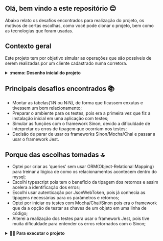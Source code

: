 ## Olá, bem vindo a este repositório :blush:

Abaixo relato os desafios encontrados para realização do projeto, os motivos de certas escolhas, como você pode clonar o projeto, bem como as tecnologias que foram usadas.


## Contexto geral

Este projeto tem por objetivo simular as operações que são possíveis de serem realizadas por um cliente cadastrado numa corretora.

<details>
  <summary><strong> :memo: Desenho inicial do projeto</strong></summary><br />
  <div style="display: inline_block">
    <img alt="planningProject" height="350" width="600" src="./images/planning.png"/>
  </div>
</details>

## Principais desafios encontrados :books:
 - Montar as tabelas(1:N ou N:N), de forma que ficassem enxutas e tivessem um bom relacionamento;
 - Preparar o ambiente para os testes, pois era a primeira vez que fiz a instalação inicial em uma aplicação com testes;
 - Simular as funções com o framework Sinon, devido a dificuldade de interpretar os erros de tipagem que ocorriam nos testes;
 - Decisão de parar de usar os frameworks Sinon/Mocha/Chai e passar a usar o framework Jest.

## Porque das escolhas tomadas :top:
 - Optei por criar as 'queries' sem usar ORM(Object-Relational Mapping) para treinar a lógica de como os relacionamentos acontecem dentro do mysql;
 - Escolhi typescript pois tem o benefício da tipagem dos retornos e assim acelera a identificação dos erros;
 - Escolhi usar autenticação por JsonWebToken, pois já conhecia as tipagens necessárias para os parâmetros e retornos;
 - Optei por iniciar os testes com Mocha/Chai/Sinon pois era o framework que da a opção de testar as chaves de um objeto em uma linha de código;
 - Alterei a realização dos testes para usar o framework Jest, pois tive muita dificuldade para entender os erros retornados com o Sinon;

<details>
  <summary><strong>👨‍💻 Para executar o projeto</strong></summary><br />

  > ✨ **Dica:** Para um melhor aproveitamento é recomendável ter as ferramentas abaixo instaladas na sua máquina <br />
  > - Editor para trabalhar com o código como [VSCode](https://co## Olá, bem vindo a este repositório :blush:

Abaixo relato os desafios encontrados para realização do projeto, os motivos de certas escolhas, como você pode clonar o projeto, bem como as tecnologias que foram usadas.


## Contexto geral

Este projeto tem por objetivo simular as operações que são possíveis de serem realizadas por um cliente cadastrado numa corretora.

<details>
  <summary><strong> :memo: Desenho inicial do projeto</strong></summary><br />
  <div style="display: inline_block">
    <img alt="planningProject" height="350" width="600" src="./images/planning.png"/>
  </div>
</details>

## Principais desafios encontrados :books:
 - Montar as tabelas(1:N ou N:N), de forma que ficassem enxutas e tivessem um bom relacionamento;
 - Preparar o ambiente para os testes, pois era a primeira vez que fiz a instalação inicial em uma aplicação com testes;
 - Simular as funções com o framework Sinon, devido a dificuldade de interpretar os erros de tipagem que ocorriam nos testes;
 - Decisão de parar de usar os frameworks Sinon/Mocha/Chai e passar a usar o framework Jest.

## Porque das escolhas tomadas :top:
 - Optei por criar as 'queries' sem usar ORM(Object-Relational Mapping) para treinar a lógica de como os relacionamentos acontecem dentro do mysql;
 - Escolhi typescript pois tem o benefício da tipagem dos retornos e assim acelera a identificação dos erros;
 - Escolhi usar autenticação por JsonWebToken, pois já conhecia as tipagens necessárias para os parâmetros e retornos;
 - Optei por iniciar os testes com Mocha/Chai/Sinon pois era o framework que da a opção de testar as chaves de um objeto em uma linha de código;
 - Alterei a realização dos testes para usar o framework Jest, pois tive muita dificuldade para entender os erros retornados com o Sinon;

<details>
  <summary><strong>👨‍💻 Para executar o projeto</strong></summary><br />

  > ✨ **Dica:** Para um melhor aproveitamento é recomendável ter as ferramentas abaixo instaladas na sua máquina <br />
  > - Editor para trabalhar com o código como [VSCode](https://code.visualstudio.com/)<br />
  > - [Docker]((https://www.docker.com/)) para executar o projeto por container <br />
  > - Ferramenta visual para interagir com o banco de dados, como o [Workbench](https://dev.mysql.com/downloads/workbench/) <br />
  > - Ferramenta de API REST, como [Insomnia](https://insomnia.rest/download)

  1. Clone o repositório, com o comando abaixo, no terminal:

  - `git clone git@github.com:KerliS9/stock-market-api.git`

  2. Entre na pasta do repositório que você acabou de clonar:

  - `cd stock-market-api`

  3. Instale as dependências

  - `npm install`

  4. Configure as variáveis de ambiente no arquivo .env, conforme o exemplo informado no arquivo example.env

  5. Se tiver o docker instalado e configurado na máquina: digite no terminal o comando abaixo <br />
  Caso contrário, vá para o passo 'Rodando sem o docker' e depois retorne ao passo 5 <br />
  ⚠ Atenção ⚠ Se atente para as portas que você está configurando no .env e/ou a porta padrão usada pelo mysql(3306) <br />

  - `docker-compose up -d`

  6. Copie o arquivo script 'StockMarketDB.sql' da pasta stock-market-api e cole na sua ferramenta visual de preferência, exemplo Mysql Workbench

  7. Execute o script no Workbench

  8. Volte ao seu terminal e digite

  - `npm run dev`

  9. Acesse a sua ferramenta de API REST preferida, exemplo insomnia e simule o uso das rotas conforme o arquivo .src/routes/ <br />
   ⚠ Atenção ⚠  Todas as rotas que solicitem informação específica de um cliente possuem validação por token.

  10. Para rodar os testes unitários

  - `npm run test`

  11. Para verificar a cobertura dos testes

  - `npm run test:cov`

  <details>
    <summary>Rodando sem uso do Docker</summary><br />

    - Passos 1 á 3, segue da mesma forma

    Em substituição ao passo 5, será obrigatória a instalação dos pacotes Node v16 e MySql

  </details>
</details>

<details>
  <summary><strong>🏦 Tabelas do banco</strong></summary><br />
  <div style="display: inline_block">
    <img alt="relationsBetweenTables" height="350" width="600" src="./images/tables.png"/>
  </div>

  O banco tem 7 tabelas - direcionadas a 3 entidades.
  <details>
    <summary><strong>Entidade Cliente</strong></summary><br />

    ```sql
    CREATE TABLE StockMarketDB.Customer (
      id int AUTO_INCREMENT NOT NULL,
      full_name varchar(100) NOT NULL,
      password varchar(12) NOT NULL,
      investor_profile varchar(50) NOT NULL,
      account_balance decimal(19, 2) NOT NULL,
      PRIMARY KEY (id) 
    )ENGINE=InnoDB;

    CREATE TABLE StockMarketDB.Account_Statement (
      id int AUTO_INCREMENT NOT NULL,
      customer_id int NOT NULL,
      account_input decimal(19, 2),
      account_output decimal(19, 2),
      date DATETIME DEFAULT CURRENT_TIMESTAMP,
      PRIMARY KEY (id),
      FOREIGN KEY (customer_id) REFERENCES StockMarketDB.Customer (id) ON DELETE CASCADE
    )ENGINE=InnoDB;

    CREATE TABLE StockMarketDB.Customer_Custody (
      customer_id int NOT NULL,
      asset_id int NOT NULL,
      amount_asset int NOT NULL,
      sector varchar(100) NOT NULL
    )ENGINE=InnoDB;
    ```
  </details>

  <details>
    <summary><strong>Entidade Ativos</strong></summary><br />

    ```sql
    CREATE TABLE StockMarketDB.Market_Assets (
      id int AUTO_INCREMENT NOT NULL,
      asset varchar(6) NOT NULL,
      price decimal(19, 2) NOT NULL,
      PRIMARY KEY (id)
    )ENGINE=InnoDB;

    CREATE TABLE StockMarketDB.Brokerage_Firms (
      id int AUTO_INCREMENT NOT NULL,
      broker varchar(100) NOT NULL,
      asset_id int NOT NULL,
      amount_asset int NOT NULL,
      PRIMARY KEY (id),
      FOREIGN KEY (asset_id) REFERENCES StockMarketDB.Market_Assets (id) ON DELETE CASCADE
    )ENGINE=InnoDB;

    CREATE TABLE StockMarketDB.Companies (
      id int AUTO_INCREMENT NOT NULL,
      asset_id int NOT NULL,
      company varchar(250) NOT NULL,
      sector varchar(100) NOT NULL,
      PRIMARY KEY (id),
      FOREIGN KEY (asset_id) REFERENCES StockMarketDB.Market_Assets (id) ON DELETE CASCADE
    )ENGINE=InnoDB;
    ```
  </details>

  <details>
    <summary><strong>Entidade Investimentos</strong></summary><br />

    ```sql
    CREATE TABLE StockMarketDB.Customer_Investments (
      id int AUTO_INCREMENT NOT NULL,
      customer_id int NOT NULL,
      asset_id int NOT NULL,
      amount_asset_take int,
      amount_asset_sell int,
      date DATETIME DEFAULT CURRENT_TIMESTAMP, 
      PRIMARY KEY (id),
      FOREIGN KEY (customer_id) REFERENCES StockMarketDB.Customer (id) ON DELETE CASCADE,
      FOREIGN KEY (asset_id) REFERENCES StockMarketDB.Market_Assets (id) ON DELETE CASCADE
    )ENGINE=InnoDB;
    ```
  </details>

</details>

<details>
  <summary><strong>🛠 Linguagens e ferramentas usadas</strong></summary>

  ### Para construção do projeto:
  - [TypeScript](https://www.typescriptlang.org/)
  - [Node.js](https://nodejs.org/en/)
  - [Express](http://expressjs.com/)
  - [Joi](https://www.npmjs.com/package/joi)
  - [JWT](https://jwt.io/)
  - [EsLint](https://eslint.org/)
  - [nodemon](https://www.npmjs.com/package/nodemon)
  - [mysql](https://www.mysql.com/)
  - [docker](https://www.docker.com/)
  - [dotenv](https://www.npmjs.com/package/dotenv)
  - [http-status-codes](https://www.npmjs.com/package/http-status-codes)

  ### Para os testes unitários:
  - [ts-jest](https://www.npmjs.com/package/ts-jest)
  - [jest-mock/express](https://www.npmjs.com/package/@jest-mock/express)

  ### Para documentação
  - [swaggerUi](https://swagger.io/tools/swagger-ui/)

</details>

### Documentação

Disponível na pasta ./src/documentation <br />
Separada por subpastas, conforme a rota.

  <div style="display: inline_block">
    <img alt="routesOnProject" height="350" width="600" src="./images/routesOnSwagger.png"/>
  </div>

<details>
  <summary><strong> Exemplo: por dentro da rota</strong></summary><br />
  <div style="display: inline_block">
    <img alt="exampleRoute" height="350" width="600" src="./images/routeAccountInput.png"/>
  </div>
</details>


Projeto desenvolvido por Kerli Schroeder :hugs:
